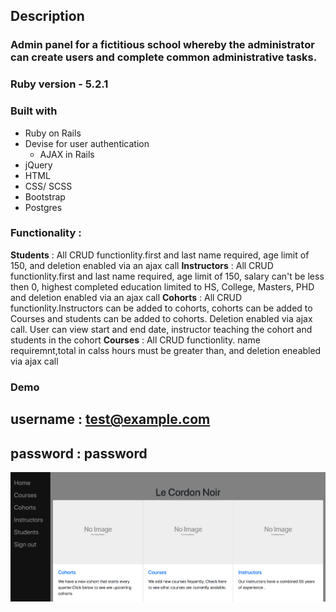 ## Description

### Admin panel for a fictitious school whereby the administrator can create users and complete common administrative tasks.




### Ruby version -  5.2.1


### Built with
  * Ruby on Rails
  * Devise for user authentication
    * AJAX in Rails
  * jQuery 
  * HTML
  * CSS/ SCSS
  * Bootstrap
  * Postgres

### Functionality :
 **Students** :  All CRUD functionlity.first and last name required, age limit of 150, and deletion enabled via an ajax call
 **Instructors** :  All CRUD functionlity.first and last name required, age limit of 150, salary can't be less then 0, highest completed education limited to HS, College, Masters, PHD and deletion enabled via an ajax call
**Cohorts** : All CRUD functionlity.Instructors can be added to cohorts, cohorts can be added to Courses and students can be added to cohorts. Deletion enabled via ajax call. User can view start and end date, instructor teaching the cohort and students in the cohort
**Courses** : All CRUD functionlity. name requiremnt,total in calss hours must be greater than, and deletion eneabled via ajax call



### Demo 
 ## username : test@example.com
 ## password : password

![Alt text](admin-panel-screenshot.png)
